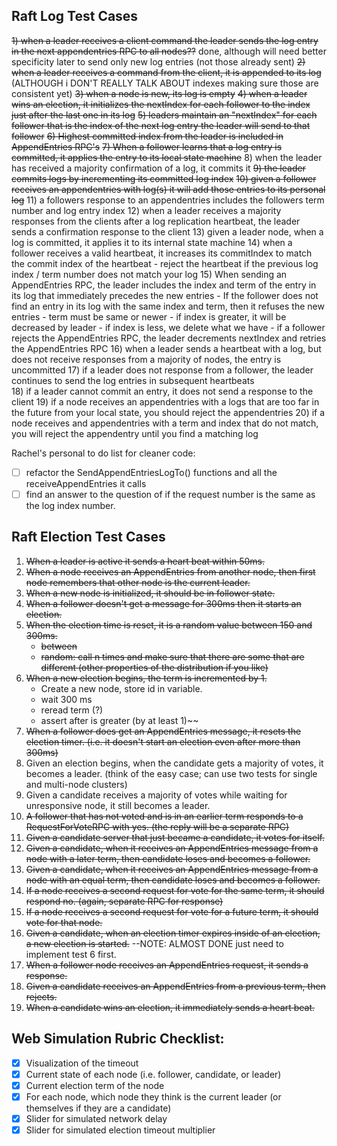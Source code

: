 
## Raft Log Test Cases
~~1) when a leader receives a client command the leader sends the log entry in the next appendentries RPC to all nodes??~~ done, although will need better specificity later to send only new log entries (not those already sent)
~~2) when a leader receives a command from the client, it is appended to its log~~ (ALTHOUGH i DON'T REALLY TALK ABOUT indexes making sure those are consistent yet)
~~3) when a node is new, its log is empty~~
~~4) when a leader wins an election, it initializes the nextIndex for each follower to the index just after the last one in its log~~
~~5) leaders maintain an "nextIndex" for each follower that is the index of the next log entry the leader will send to that follower~~
~~6) Highest committed index from the leader is included in AppendEntries RPC's~~
~~7) When a follower learns that a log entry is committed, it applies the entry to its local state machine~~
8) when the leader has received a majority confirmation of a log, it commits it
~~9) the leader commits logs by incrementing its committed log index~~
~~10) given a follower receives an appendentries with log(s) it will add those entries to its personal log~~
11) a followers response to an appendentries includes the followers term number and log entry index
12) when a leader receives a majority responses from the clients after a log replication heartbeat, the leader sends a confirmation response to the client
13) given a leader node, when a log is committed, it applies it to its internal state machine
14) when a follower receives a valid heartbeat, it increases its commitIndex to match the commit index of the heartbeat
    - reject the heartbeat if the previous log index / term number does not match your log
15) When sending an AppendEntries RPC, the leader includes the index and term of the entry in its log that immediately precedes the new entries
    - If the follower does not find an entry in its log with the same index and term, then it refuses the new entries
        - term must be same or newer
        - if index is greater, it will be decreased by leader
        - if index is less, we delete what we have
    - if a follower rejects the AppendEntries RPC, the leader decrements nextIndex and retries the AppendEntries RPC
16) when a leader sends a heartbeat with a log, but does not receive responses from a majority of nodes, the entry is uncommitted
17) if a leader does not response from a follower, the leader continues to send the log entries in subsequent heartbeats  
18) if a leader cannot commit an entry, it does not send a response to the client
19) if a node receives an appendentries with a logs that are too far in the future from your local state, you should reject the appendentries
20) if a node receives and appendentries with a term and index that do not match, you will reject the appendentry until you find a matching log 

Rachel's personal to do list for cleaner code:
- [ ] refactor the SendAppendEntriesLogTo() functions and  all the receiveAppendEntries it calls
- [ ] find an answer to the question of if the request number is the same as the log index number.

## Raft Election Test Cases
1) ~~When a leader is active it sends a heart beat within 50ms.~~
2) ~~When a node receives an AppendEntries from another node, then first node remembers that other node is the current leader.~~
3) ~~When a new node is initialized, it should be in follower state.~~
4) ~~When a follower doesn't get a message for 300ms then it starts an election.~~
5) ~~When the election time is reset, it is a random value between 150 and 300ms.~~
    - ~~between~~
    - ~~random: call n times and make sure that there are some that are different (other properties of the distribution if you like)~~
6) ~~When a new election begins, the term is incremented by 1.~~
    - Create a new node, store id in variable.
    - wait 300 ms
    - reread term (?)
    - assert after is greater (by at least 1)~~
7) ~~When a follower does get an AppendEntries message, it resets the election timer. (i.e. it doesn't start an election even after more than 300ms)~~
8) Given an election begins, when the candidate gets a majority of votes, it becomes a leader. (think of the easy case; can use two tests for single and multi-node clusters)
9) Given a candidate receives a majority of votes while waiting for unresponsive node, it still becomes a leader.
10) ~~A follower that has not voted and is in an earlier term responds to a RequestForVoteRPC with yes. (the reply will be a separate RPC)~~
11) ~~Given a candidate server that just became a candidate, it votes for itself.~~
12) ~~Given a candidate, when it receives an AppendEntries message from a node with a later term, then candidate loses and becomes a follower.~~
13) ~~Given a candidate, when it receives an AppendEntries message from a node with an equal term, then candidate loses and becomes a follower.~~
14) ~~If a node receives a second request for vote for the same term, it should respond no. (again, separate RPC for response)~~
15) ~~If a node receives a second request for vote for a future term, it should vote for that node.~~
16) ~~Given a candidate, when an election timer expires inside of an election, a new election is started.~~ --NOTE: ALMOST DONE just need to implement test 6 first.
17) ~~When a follower node receives an AppendEntries request, it sends a response.~~
18) ~~Given a candidate receives an AppendEntries from a previous term, then rejects.~~
19) ~~When a candidate wins an election, it immediately sends a heart beat.~~

## Web Simulation Rubric Checklist:
- [x] Visualization of the timeout
- [x] Current state of each node (i.e. follower, candidate, or leader)
- [x] Current election term of the node
- [x] For each node, which node they think is the current leader (or themselves if they are a candidate)
- [x] Slider for simulated network delay
- [x] Slider for simulated election timeout multiplier